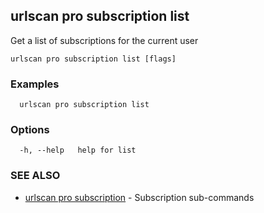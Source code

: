 ## urlscan pro subscription list

Get a list of subscriptions for the current user

```
urlscan pro subscription list [flags]
```

### Examples

```
  urlscan pro subscription list
```

### Options

```
  -h, --help   help for list
```

### SEE ALSO

* [urlscan pro subscription](urlscan_pro_subscription.md)	 - Subscription sub-commands

